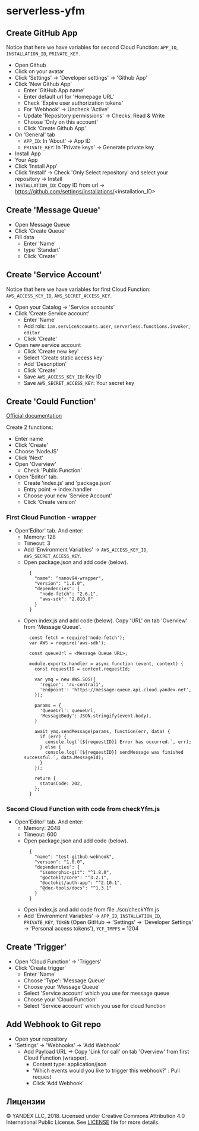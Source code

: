 # serverless-yfm

## Create GitHub App

Notice that here we have variables for second Cloud Function: `APP_ID`, `INSTALLATION_ID`, `PRIVATE_KEY`.
  
- Open Github
- Click on your avatar
- Click 'Settings' -> 'Developer settings' -> 'Github App'
- Click 'New Github App'
  - Enter 'GitHub App name'
  - Enter default url for 'Homepage URL'
  - Check 'Expire user authorization tokens'
  - For 'Webhook' -> Uncheck 'Active'
  - Update 'Repository permissions' -> Checks: Read & Write
  - Choose 'Only on this account'
  - Click 'Create Github App'
- On 'General' tab
  - `APP_ID`: In 'About' -> App ID
  - `PRIVATE_KEY`: In 'Private keys' -> Generate private key
- Install App
 - Your App
 - Click 'Install App'
 - Click 'Install' -> Check 'Only Select repository' and select your repository -> Install
 - `INSTALLATION_ID`: Copy ID from url -> https://github.com/settings/installations/<installation_ID>


## Create 'Message Queue'

- Open Message Queue
- Click 'Create Queue'
- Fill data
  - Enter 'Name'
  - type 'Standart'
  - Click 'Create'


## Create 'Service Account'

Notice that here we have variables for first Cloud Function: `AWS_ACCESS_KEY_ID`, `AWS_SECRET_ACCESS_KEY`.

- Open your Catalog -> 'Service accounts'
- Click 'Create Service account'
  - Enter 'Name'
  - Add rols: `iam.serviceAccounts.user`, `serverless.functions.invoker`, `editor`
  - Click 'Create'
- Open new service account
    - Click 'Create new key'
    - Select 'Create static access key'
    - Add 'Description'
    - Click 'Create'
    - Save `AWS_ACCESS_KEY_ID`: Key ID
    - Save `AWS_SECRET_ACCESS_KEY`: Your secret key


## Create 'Could Function'
[Official documentation]

Create 2 functions:
- Enter name
- Click 'Create'
- Choose 'NodeJS'
- Click 'Next'
- Open 'Overview'
  - Check 'Public Function'
- Open 'Editor' tab.
  - Create 'index.js' and 'package.json'
  - Entry point -> index.handler
  - Choose your new 'Service Account'
  - Click 'Create version'

### First Cloud Function - wrapper
- Open'Editor' tab. And enter:
	- Memory: 128
	- Timeout: 3
    - Add 'Environment Variables' -> `AWS_ACCESS_KEY_ID`, `AWS_SECRET_ACCESS_KEY`.
  - Open package.json and add code (below).
    ```
      {
        "name": "nanov94-wrapper",
        "version": "1.0.0",
        "dependencies": {
          "node-fetch": "2.6.1",
          "aws-sdk": "2.810.0"
        }
      }
    ```
  - Open index.js and add code (below). Copy 'URL' on tab 'Overview' from 'Message Queue'.
    ```
      const fetch = require('node-fetch');
      var AWS = require('aws-sdk');

      const queueUrl = <Message Queue URL>;

      module.exports.handler = async function (event, context) {
        const requestID = context.requestId;

        var ymq = new AWS.SQS({
          'region': 'ru-central1',
          'endpoint': 'https://message-queue.api.cloud.yandex.net',
        });

        params = {
          'QueueUrl': queueUrl,
          'MessageBody': JSON.stringify(event.body),
        }

        await ymq.sendMessage(params, function(err, data) {
          if (err) {
            console.log(`[${requestID}] Error has occurred.`, err);
          } else {
            console.log(`[${requestID}] sendMessage was finished successful.`, data.MessageId);
          }
        });

        return {
          statusCode: 202,
        };
      }
    ```

### Second Cloud Function with code from checkYfm.js
- Open'Editor' tab. And enter:
	- Memory: 2048
	- Timeout: 600
  - Open package.json and add code (below).
    ```
      {
        "name": "test-github-webhook",
        "version": "1.0.0",
        "dependencies": {
          "isomorphic-git": "^1.8.0",
          "@octokit/core": "^3.2.1",
          "@octokit/auth-app": "^2.10.1",
          "@doc-tools/docs": "^1.3.1"
        }
      }
    ```
  - Open index.js and add code from file ./scr/checkYfm.js
  - Add 'Environment Variables' -> `APP_ID`, `INSTALLATION_ID`, `PRIVATE_KEY`,
  `TOKEN` (Open GitHub -> 'Settings' -> 'Developer Settings' -> 'Personal access tokens'), `YCF_TMPFS` = 1204


## Create 'Trigger'
- Open 'Cloud Function' -> 'Triggers'
- Click 'Create trigger'
  - Enter 'Name'
  - Choose 'Type': 'Message Queue'
  - Choose your 'Message Queue'
  - Select 'Service account' which you use for message queue
  - Choose your 'Cloud Function'
  - Select 'Service account' which you use for cloud function


## Add Webhook to Git repo

- Open your repository
- 'Settings' -> 'Webhooks' -> 'Add Webhook'
  - Add Payload URL -> Copy 'Link for call' on tab 'Overview' from first Cloud Function (wrapper).
	- Content type: application/json
	- 'Which events would you like to trigger this webhook?' : Pull request
	- Click 'Add Webhook'


## Лицензии

© YANDEX LLC, 2018. Licensed under Creative Commons Attribution 4.0 International Public License. See [LICENSE](LICENSE) file for more details.

[Official documentation]: https://cloud.yandex.ru/docs/functions/quickstart/?utm_source=console&utm_medium=side-bar-left&utm_campaign=functions
